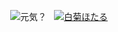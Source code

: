 <div align="center">

![元気？](https://genki-badge.arrow2nd.workers.dev/badge?style=flat-square)
&nbsp;
[![白菊ほたる](https://img.shields.io/badge/CINDERELLA%20GIRLS-%E7%99%BD%E8%8F%8A%E3%81%BB%E3%81%9F%E3%82%8B-D162CB?style=flat-square)](https://idollist.idolmaster-official.jp/detail/20088)
  
</div>
